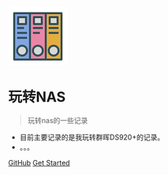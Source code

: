![logo](img/doc-logo.svg)

# 玩转NAS

> 玩转nas的一些记录

* 目前主要记录的是我玩转群晖DS920+的记录。
* 。。。

[GitHub](https://github.com/FallenGodCoder/)
[Get Started](#quick-start)